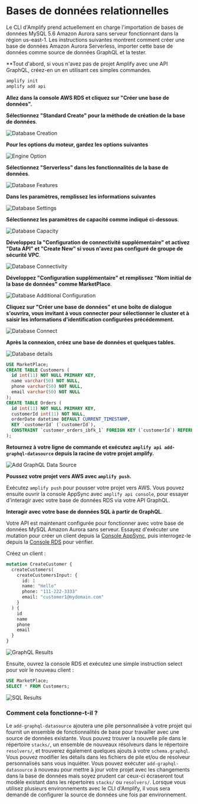 # Bases de données relationnelles

Le CLI d'Amplify prend actuellement en charge l'importation de bases de données MySQL 5.6 Amazon Aurora sans serveur fonctionnant dans la région us-east-1. Les instructions suivantes montrent comment créer une base de données Amazon Aurora Serverless, importer cette base de données comme source de données GraphQL et la tester.

\*\*Tout d'abord, si vous n'avez pas de projet Amplify avec une API GraphQL, créez-en un en utilisant ces simples commandes.

```bash
amplify init
amplify add api
```

**Allez dans la console AWS RDS et cliquez sur "Créer une base de données".**

**Sélectionnez "Standard Create" pour la méthode de création de la base de données**.

![Database Creation](https://docs.amplify.aws/images/database-creation.png)

**Pour les options du moteur, gardez les options suivantes**

![Engine Option](https://docs.amplify.aws/images/database-engine-option.png)

**Sélectionnez "Serverless" dans les fonctionnalités de la base de données**.

![Database Features](https://docs.amplify.aws/images/database-features.png)

**Dans les paramètres, remplissez les informations suivantes**

![Database Settings](https://docs.amplify.aws/images/database-setting.png)

**Sélectionnez les paramètres de capacité comme indiqué ci-dessous**.

![Database Capacity](https://docs.amplify.aws/images/database-capacity.png)

**Développez la "Configuration de connectivité supplémentaire" et activez "Data API" et "Create New" si vous n'avez pas configuré de groupe de sécurité VPC**.

![Database Connectivity](https://docs.amplify.aws/images/database-connectivity.png)

**Développez "Configuration supplémentaire" et remplissez "Nom initial de la base de données" comme MarketPlace**.

![Database Additional Configuration](https://docs.amplify.aws/images/database-additional-configuration.png)

**Cliquez sur "Créer une base de données" et une boîte de dialogue s'ouvrira, vous invitant à vous connecter pour sélectionner le cluster et à saisir les informations d'identification configurées précédemment.**

![Database Connect ](https://docs.amplify.aws/images/connect-to-database.png)

**Après la connexion, créez une base de données et quelques tables.**

![Database details](https://docs.amplify.aws/images/query-editor.png)

```sql
USE MarketPlace;
CREATE TABLE Customers (
  id int(11) NOT NULL PRIMARY KEY,
  name varchar(50) NOT NULL,
  phone varchar(50) NOT NULL,
  email varchar(50) NOT NULL
);
CREATE TABLE Orders (
  id int(11) NOT NULL PRIMARY KEY,
  customerId int(11) NOT NULL,
  orderDate datetime DEFAULT CURRENT_TIMESTAMP,
  KEY `customerId` (`customerId`),
  CONSTRAINT `customer_orders_ibfk_1` FOREIGN KEY (`customerId`) REFERENCES `Customers` (`id`)
);
```

**Retournez à votre ligne de commande et exécutez `amplify api add-graphql-datasource` depuis la racine de votre projet amplify.**

![Add GraphQL Data Source](https://docs.amplify.aws/images/add-graphql-datasource.png)

**Poussez votre projet vers AWS avec `amplify push`.**

Exécutez `amplify push` pour pousser votre projet vers AWS. Vous pouvez ensuite ouvrir la console AppSync avec `amplify api console`, pour essayer d'interagir avec votre base de données RDS via votre API GraphQL.

**Interagir avec votre base de données SQL à partir de GraphQL**.

Votre API est maintenant configurée pour fonctionner avec votre base de données MySQL Amazon Aurora sans serveur. Essayez d'exécuter une mutation pour créer un client depuis la [Console AppSync](https://console.aws.amazon.com/appsync/home), puis interrogez-le depuis la [Console RDS](https://console.aws.amazon.com/rds/home) pour vérifier.

Créez un client :

```graphql
mutation CreateCustomer {
  createCustomers(
    createCustomersInput: {
      id: 1
      name: "Hello"
      phone: "111-222-3333"
      email: "customer1@mydomain.com"
    }
  ) {
    id
    name
    phone
    email
  }
}
```

![GraphQL Results](https://docs.amplify.aws/images/graphql-results.png)

Ensuite, ouvrez la console RDS et exécutez une simple instruction select pour voir le nouveau client :

```sql
USE MarketPlace;
SELECT * FROM Customers;
```

![SQL Results](https://docs.amplify.aws/images/sql-results.png)

### Comment cela fonctionne-t-il ?

Le `add-graphql-datasource` ajoutera une pile personnalisée à votre projet qui fournit un ensemble de fonctionnalités de base pour travailler avec une source de données existante. Vous pouvez trouver la nouvelle pile dans le répertoire `stacks/`, un ensemble de nouveaux résolveurs dans le répertoire `resolvers/`, et trouverez également quelques ajouts à votre `schema.graphql`. Vous pouvez modifier les détails dans les fichiers de pile et/ou de résolveur personnalisés sans vous inquiéter. Vous pouvez exécuter `add-graphql-datasource` à nouveau pour mettre à jour votre projet avec les changements dans la base de données mais soyez prudent car ceux-ci écraseront tout modèle existant dans les répertoires `stacks/` ou `resolvers/`. Lorsque vous utilisez plusieurs environnements avec le CLI d'Amplify, il vous sera demandé de configurer la source de données une fois par environnement.
